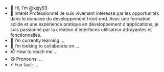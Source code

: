 - 👋 Hi, I’m @kejy93
- 👀 Intérêt Professionnel
Je suis vivement intéressé par les opportunités dans le domaine du développement front-end.
Avec une formation solide et une expérience pratique en développement d'applications,
 je suis passionné par la création d'interfaces utilisateur attrayantes et fonctionnelles.
- 🌱 I’m currently learning ...
- 💞️ I’m looking to collaborate on ...
- 📫 How to reach me ...
- 😄 Pronouns: ...
- ⚡ Fun fact: ...

<!---
kejy93/kejy93 is a ✨ special ✨ repository because its `README.md` (this file) appears on your GitHub profile.
You can click the Preview link to take a look at your changes.
--->
